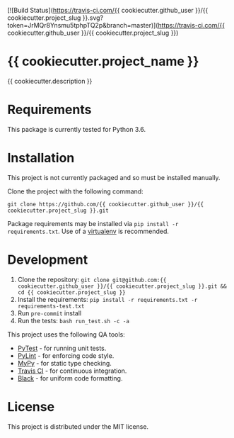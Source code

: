 [![Build Status](https://travis-ci.com/{{ cookiecutter.github_user }}/{{ cookiecutter.project_slug }}.svg?token=JrMQr8Ynsmu5tphpTQ2p&branch=master)](https://travis-ci.com/{{ cookiecutter.github_user }}/{{ cookiecutter.project_slug }})
# {{ cookiecutter.project_name }}
{{ cookiecutter.description }}

# Requirements
This package is currently tested for Python 3.6.

# Installation
This project is not currently packaged and so must be installed manually.

Clone the project with the following command:
```
git clone https://github.com/{{ cookiecutter.github_user }}/{{ cookiecutter.project_slug }}.git
```

Package requirements may be installed via `pip install -r requirements.txt`. Use of a [virtualenv](https://virtualenv.pypa.io/) is recommended.

# Development
1. Clone the repository: `git clone git@github.com:{{ cookiecutter.github_user }}/{{ cookiecutter.project_slug }}.git && cd {{ cookiecutter.project_slug }}`
2. Install the requirements: `pip install -r requirements.txt -r requirements-test.txt`
3. Run `pre-commit` install
4. Run the tests: `bash run_test.sh -c -a`

This project uses the following QA tools:
- [PyTest](https://docs.pytest.org/en/latest/) - for running unit tests.
- [PyLint](https://www.pylint.org/) - for enforcing code style.
- [MyPy](http://mypy-lang.org/) - for static type checking.
- [Travis CI](https://travis-ci.org/) - for continuous integration.
- [Black](https://black.readthedocs.io/en/stable/) - for uniform code formatting.

# License
This project is distributed under the MIT license.
